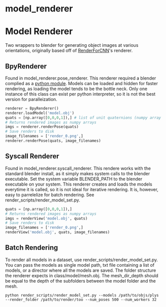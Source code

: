 # model_renderer
Model Renderer
======
Two wrappers to blender for generating object images at various orientations, originally based off of [RenderForCNN](https://github.com/ShapeNet/RenderForCNN)'s renderer. 

BpyRenderer
-----
Found in model_renderer.pose_renderer. This renderer required a blender complied as a [python module](https://gist.github.com/alexlee-gk/3790bf5916649082d9d6). Models can be loaded and hidden for faster rendering, as loading the model tends to be the bottle neck. Only one instance of this class can exist per python interpreter, so it is not the best version for paralleization. 

```python
renderer = BpyRenderer()
renderer.loadModel('model.obj')
quats = [np.array([0,0,0,1]),] # list of unit quaternions (numpy array or size 4)
# Returns rendered images as numpy arrays
imgs = renderer.renderPose(quats)
# Save renders to disk
image_filenames = ['render_0.png',]
renderer.renderPose(quats, image_filenames)
```

Syscall Renderer
-----
Found in model_renderer.syscall_renderer. This rendere works with the standard blender install, as it simply makes system calls to the blender executable. Set the system variable BLENDER_PATH to the blender executable on your system. This renderer creates and loads the models everytime it is called, so it is not ideal for iterative rendering. It is, however, easy to parrelelize for batch rendering. See render_scripts/render_model_set.py.

```python
quats = [np.array([0,0,0,1]),]
# Returns rendered images as numpy arrays
imgs = renderView('model.obj', quats)
# Save renders to disk
image_filenames = ['render_0.png',]
renderView('model.obj', quats, image_filenames)
```

Batch Rendering
-----
To render all models in a dataset, use render_scripts/render_model_set.py. You can pass the models as single model path, txt file containing a list of models, or a director where all the models are saved. The folder structure the renderer expects in class/model/mesh.obj. The mesh_dir_depth should be equal to the depth of the subfolders between the model folder and the mesh.

```
python render_scripts/render_model_set.py --models /path/to/objs/plys --render_folder /path/to/render/too --num_poses 500 --num_workers 32
```
